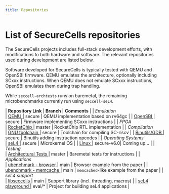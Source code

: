 ```yaml
---
title: Repositories
---
```


# List of SecureCells repositories

The SecureCells projects includes full-stack development efforts, with modifications to both
hardware and software. The relevant repositories used during development are listed below.

Software developed for SecureCells is typically tested with QEMU and OpenSBI firmware.
QEMU emulates the architecture, optionally including SCxxx instructions.
When QEMU does not emulate SCxxx instructions, OpenSBI emulates them during trap handling.

While `seccell-archtests` runs on baremetal, the remaining microbenchmarks currently
run using `seccell-seL4`.

| **Repository Link**                                                               | **Branch** | **Comments**                                   |
| *Emulation*                                                                                                                                        
| [QEMU                  ](https://github.com/HexHive/seccell-qemu)                 | secure     | QEMU implementation based on rv64gc            |
| [OpenSBI               ](https://github.com/HexHive/seccell-opensbi)              | secure     | Firmware implementing SCxxx instructions       |
| *FPGA*                                                                                                                               
| [RocketChip            ](https://github.com/HexHive/seccell-rocket)               | master     | RocketChip RTL implementation                  |
| *Compilation*                                                                                                                                 
| [GNU toolchain         ](https://github.com/HexHive/seccell-riscv-gnu-toolchain)  | secure     | Toolchain for compiling SC-riscv               |
| [Binutils/GDB          ](https://github.com/HexHive/seccell-riscv-binutils-gdb)   | secure     | Binutils adding instruction opcodes            |
| *Operating Systems*                                                                                                                                 
| [seL4                  ](https://github.com/HexHive/seccell-seL4)                 | secure     | Microkernel OS                                 |
| [Linux                 ](https://github.com/HexHive/seccell-linux)                | secure-v6.0| Coming up...                                   |
| *Testing*                                                                                                                                 
| [Architectural Tests   ](https://github.com/HexHive/seccell-archtests)            | master     | Baremetal tests for instructions               | 
| *Applications*                                                                                                                                 
| [ubenchmark - browser  ](https://github.com/HexHive/seccell-browser)              | main       | Browser example from the paper                 |
| [ubenchmark - memcache ](https://github.com/HexHive/seccell-memcache)             | main       | `memcached`-like example from the paper        |
| *seL4 support*                                                                                                                               
| [libseccells           ](https://github.com/HexHive/seccell-seL4_libseccells)     | main       | Support library (incl. threading, macros)      |
| [seL4 playground       ](https://github.com/HexHive/seccell-sel4-playground)      | eval/*     | Project for building seL4 applications         |

